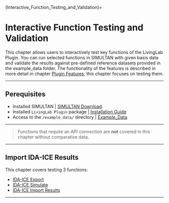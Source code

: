 (Interactive_Function_Testing_and_Validation)=

# Interactive Function Testing and Validation

This chapter allows users to interactively test key functions of the LivingLab Plugin.
You can run selected functions in SIMULTAN with given basis data and validate the results against pre-defined reference datasets provided in the example_data folder. The functionality of the features is described in more detail in chapter [Plugin Features](Plugin_Features.md); this chapter focuses on testing them.

---

## Perequisites 

- Installed SIMULTAN | [SIMULTAN Download](https://github.com/bph-tuwien/SIMULTAN.Documentation/wiki).
- Installed `LivingLab Plugin` package | [Installation Guide](Getting_started_with_the_LivingLab_Plugin.md#installing-the-livingLab-plugin)
- Access to the `/example_data/` directory | [Example_Data](files/install_test_model.simultan)

---

> Functions that require an API connection are **not** covered in this chapter without comparative data.

---

## Import IDA-ICE Results

This chapter covers testing 3 functions:
- [IDA-ICE Export](IDAICE_Integration.md#ida-ice-export)
- [IDA-ICE Simulate](IDAICE_Integration.md#ida-ice-simulate)
- [IDA-ICE Import Results](IDAICE_Integration.md#ida-ice-import-results)

---





